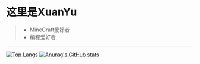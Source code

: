 # 这里是XuanYu
> * MineCraft爱好者
> * 编程爱好者
----------------------------------------------
[![Top Langs](https://github-readme-stats.vercel.app/api/top-langs/?username=XuanYuSLF&layout=compact)](https://github.com/anuraghazra/github-readme-stats)
[![Anurag's GitHub stats](https://github-readme-stats.vercel.app/api?username=XuanYuSLF&show_icons=true&bg_color=30,e96443,904e95)](https://github.com/anuraghazra/github-readme-stats)
